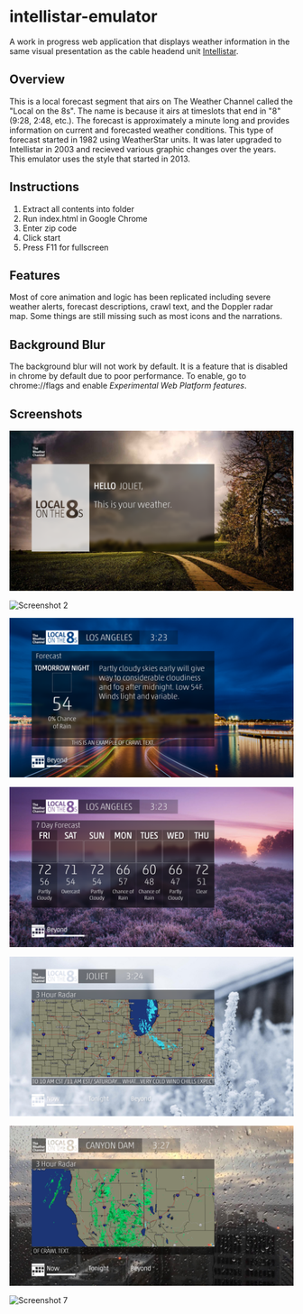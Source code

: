 # intellistar-emulator
A work in progress web application that displays weather information in the same visual presentation as the cable headend unit [Intellistar](https://en.wikipedia.org/wiki/IntelliStar).

## Overview
This is a local forecast segment that airs on The Weather Channel called the "Local on the 8s". The name is because it airs at timeslots that end in "8" (9:28, 2:48, etc.). The forecast is approximately a minute long and provides information on current and forecasted weather conditions. This type of forecast started in 1982 using WeatherStar units. It was later upgraded to Intellistar in 2003 and recieved various graphic changes over the years. This emulator uses the style that started in 2013.

## Instructions
1. Extract all contents into folder
2. Run index.html in Google Chrome
3. Enter zip code
4. Click start
5. Press F11 for fullscreen

## Features
Most of core animation and logic has been replicated including severe weather alerts, forecast descriptions, crawl text, and the Doppler radar map. Some things are still missing such as most icons and the narrations.

## Background Blur
The background blur will not work by default. It is a feature that is disabled in chrome by default due to poor performance. To enable, go to chrome://flags and enable  *Experimental Web Platform features*.

## Screenshots
![Screenshot 1](/screens/1.png)

![Screenshot 2](/screens/2.png)

![Screenshot 3](/screens/3.png)

![Screenshot 4](/screens/4.png)

![Screenshot 5](/screens/5.png)

![Screenshot 6](/screens/6.png)

![Screenshot 7](/screens/7.png)
